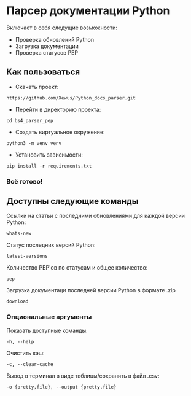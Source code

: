 # Парсер документации Python

Включает в себя следущие возможности:
- Проверка обновлений Python
- Загрузка документации
- Проверка статусов PEP

## Как пользоваться
- Скачать проект:
```
https://github.com/Xewus/Python_docs_parser.git
```
- Перейти в директорию проекта:
```
cd bs4_parser_pep
```
- Создать виртуальное окружение:
```
python3 -m venv venv
```
- Установить зависимости:
```
pip install -r requirements.txt
```

### Всё готово!

## Доступны следующие команды
Ссылки на статьи с последними обновлениями для каждой версии Python:
```
whats-new
```
Статус последних версий Python:
```
latest-versions
```
Количество PEP'ов по статусам и общее количество:
```
pep
```
Загрузка документаци последней версии Python в формате .zip
```
download
```

### Опциональные аргументы
Показать доступные команды:
```
-h, --help
```
Очистить кэш:
```
-c, --clear-cache
```
Вывод в терминал в виде твблицы/сохранить в файл .csv:
```
-o {pretty,file}, --output {pretty,file}
```
